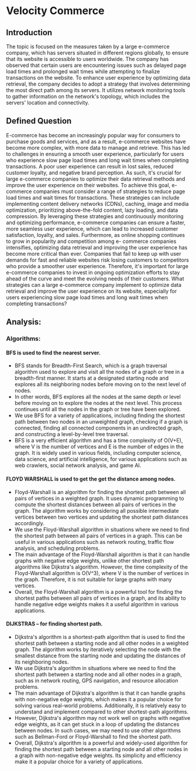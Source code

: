 # Velocity Commerce

## Introduction
The topic is focused on the measures taken by a large e-commerce company, which has servers situated in different regions globally, to ensure that its website is accessible to users worldwide. The company has observed that certain users are encountering issues such as delayed page load times and prolonged wait times while attempting to finalize transactions on the website. To enhance user experience by optimizing data retrieval, the company decides to adopt a strategy that involves determining the most direct path among its servers. It utilizes network monitoring tools to gather information on the network's topology, which includes the servers' location and connectivity.

## Defined Question
E-commerce has become an increasingly popular way for consumers to purchase goods and services, and as a result, e-commerce websites have become more complex, with more data to manage and retrieve. This has led to challenges in ensuring a smooth user experience, particularly for users who experience slow page load times and long wait times when completing transactions. A poor user experience can result in lost sales, reduced customer loyalty, and negative brand perception. As such, it's crucial for large e-commerce companies to optimize their data retrieval methods and improve the user experience on their websites. To achieve this goal, e-commerce companies must consider a range of strategies to reduce page load times and wait times for transactions. These strategies can include implementing content delivery networks (CDNs), caching, image and media optimization, prioritizing above-the-fold content, lazy loading, and data compression. By leveraging these strategies and continuously monitoring and optimizing performance, e-commerce companies can ensure a faster, more seamless user experience, which can lead to increased customer satisfaction, loyalty, and sales. Furthermore, as online shopping continues to grow in popularity and competition among e- commerce companies intensifies, optimizing data retrieval and improving the user experience has become more critical than ever. Companies that fail to keep up with user demands for fast
and reliable websites risk losing customers to competitors who provide a smoother user experience. Therefore, it's important for large e-commerce companies to invest in ongoing optimization efforts to stay ahead of the curve and meet the evolving needs of their customers.
What strategies can a large e-commerce company implement to optimize data retrieval and improve the user experience on its website, especially for users experiencing slow page load times and long wait times when completing transactions?

## Analysis:

### Algorithms:

#### BFS is used to find the nearest server.
- BFS stands for Breadth-First Search, which is a graph traversal algorithm used to explore and visit all the nodes of a graph or tree in a breadth-first manner. It starts at a designated starting node and explores all its neighboring nodes before moving on to the next level of nodes.
- In other words, BFS explores all the nodes at the same depth or level before moving on to explore the nodes at the next level. This process continues until all the nodes in the graph or tree have been explored.
- We use BFS for a variety of applications, including finding the shortest path between two nodes in an unweighted graph, checking if a graph is connected, finding all connected components in an undirected graph, and constructing a level-by-level tree traversal.
- BFS is a very efficient algorithm and has a time complexity of O(V+E), where V is the number of vertices and E is the number of edges in the graph. It is widely used in various fields, including computer science, data science, and artificial intelligence, for various applications such as web crawlers, social network analysis, and game AI.

#### FLOYD WARSHALL is used to get the get the distance among nodes.
- Floyd-Warshall is an algorithm for finding the shortest path between all pairs of vertices in a weighted graph. It uses dynamic programming to compute the shortest distances between all pairs of vertices in the graph. The algorithm works by considering all possible intermediate vertices between two vertices and updating the shortest path distances accordingly.
- We use the Floyd-Warshall algorithm in situations where we need to find the shortest path between all pairs of vertices in a graph. This can be useful in various applications such as network routing, traffic flow analysis, and scheduling problems.
- The main advantage of the Floyd-Warshall algorithm is that it can handle graphs with negative edge weights, unlike other shortest path algorithms like Dijkstra's algorithm. However, the time complexity of the Floyd-Warshall algorithm is O(V^3), where V is the number of vertices in the graph. Therefore, it is not suitable for large graphs with many vertices.
- Overall, the Floyd-Warshall algorithm is a powerful tool for finding the shortest paths between all pairs of vertices in a graph, and its ability to handle negative edge weights makes it a useful algorithm in various applications.

#### DIJKSTRAS – for finding shortest path.
- Dijkstra's algorithm is a shortest-path algorithm that is used to find the shortest path between a starting node and all other nodes in a weighted graph. The algorithm works by iteratively selecting the node with the smallest distance from the starting node and updating the distances of its neighboring nodes.
- We use Dijkstra's algorithm in situations where we need to find the shortest path between a starting node and all other nodes in a graph, such as in network routing, GPS navigation, and resource allocation problems.
- The main advantage of Dijkstra's algorithm is that it can handle graphs with non-negative edge weights, which makes it a popular choice for solving various real-world problems. Additionally, it is relatively easy to understand and implement compared to other shortest-path algorithms.
- However, Dijkstra's algorithm may not work well on graphs with negative edge weights, as it can get stuck in a loop of updating the distances between nodes. In such cases, we may need to use other algorithms such as Bellman-Ford or Floyd-Warshall to find the shortest path.
- Overall, Dijkstra's algorithm is a powerful and widely-used algorithm for finding the shortest path between a starting node and all other nodes in a graph with non-negative edge weights. Its simplicity and efficiency make it a popular choice for a variety of applications.

